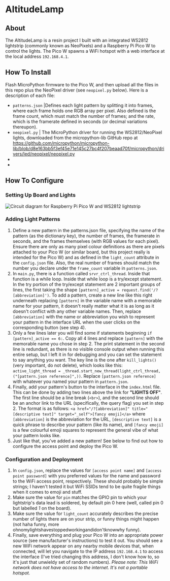 # AltitudeLamp
## About
The AltitudeLamp is a resin project I built with an integrated WS2812 lightstrip (commonly known as NeoPixels) and a Raspberry Pi Pico W to control the lights. The Pico W spawns a WiFi hotspot with a web interface at the local address `192.168.4.1`.

## How To Install
Flash MicroPython firmware to the Pico W, and then upload all the files in this repo plus the NeoPixel driver (see `neopixel.py` below).
Here is a description of each file:

- `patterns.json` |Defines each light pattern by splitting it into frames, where each frame holds one RGB array per pixel. Also defined is the frame count, which must match the number of frames; and the rate, which is the framerate defined in seconds (or decimal variations thereupon).
- `neopixel.py` | The MicroPython driver for running the WS2812/NeoPixel lights, downloaded from the micropython-lib GitHub repo at https://github.com/micropython/micropython-lib/blob/d8e163bb5f3ef45e71e145c27bc4f207beaad70f/micropython/drivers/led/neopixel/neopixel.py
-
-

## How To Configure
### Setting Up Board and Lights

![Circuit diagram for Raspberry Pi Pico W and WS2812 lightstrip](https://kotla.eu/files/altitude_board_diagram.svg)

### Adding Light Patterns
1. Define a new pattern in the patterns.json file, specifying the name of the pattern (as the dictionary key), the number of frames, the framerate in seconds, and the frames themselves (with RGB values for each pixel). Ensure there are only as many pixel colour definitions as there are pixels attached to your Pico W (or similar board, but this project really is intended for the Pico W) and as defined in the `light_count` attribute in the `config.json` file. Also, the real number of frames should match the number you declare under the `frame_count` variable in `patterns.json`.
2. In `main.py`, there is a function called `srvr_ctrl_thread`. Inside that function is a while loop. Inside that while loop is a try/except statement. In the try portion of the try/except statement are 2 important groups of lines, the first taking the shape `[pattern]_active = request.find('/?[abbreviation]')`. To add a pattern, create a new line like this right underneath replacing `[pattern]` in the variable name with a memorable name for your pattern, it doesn't really matter what it is as long as it doesn't conflict with any other variable names. Then, replace `[abbreviation]` with the name or abbreviation you wish to represent your pattern in the interface URL when the user clicks on the corresponding button (see step 4).
3. Only a few lines later you will find some if statements beginning `if [pattern]_active == 6:`. Copy all 4 lines and replace `[pattern]` with the memorable name you chose in step 2. The print statement in the second line is redundant, as there is no visible console output when running this entire setup, but I left it in for debugging and you can set the statement to say anything you want. The key line is the one after `kill_lights()` (very important, do not delete), which looks like this: `active_light_thread = _thread.start_new_thread(light_ctrl_thread, ("[pattern.json reference]",))`. Replace `[pattern.json reference]` with whatever you named your pattern in `pattern.json`.
4. Finally, add your pattern's button to the interface in the `index.html` file. This can be done by adding two lines above the link for **"LIGHTS OFF"**. The first line should be a line break (`<br>`), and the second line should be an anchor link to the URL (specifically, the query flag) you set in step 2. The format is as follows: `<a href="/?[abbreviation]" title="[descriptive text]" target="_self">[fancy emoji]</a>` where `[abbreviation]` is the abbreviation for the URL, `[descriptive text]` is a quick phrase to describe your pattern (like its name), and `[fancy emoji]` is a few colourful emoji squares to represent the general vibe of what your pattern looks like.
5. Just like that, you've added a new pattern! See below to find out how to configure the access point and deploy the Pico W.

### Configuration and Deployment
1. In `config.json`, replace the values for `[access point name]` and `[access point password]` with you preferred values for the name and password to the WiFi access point, respectively. These should probably be simple strings; I haven't tested it but WiFi SSIDs tend to be quite fragile things when it comes to emoji and stuff.
2. Make sure the value for `pin` matches the GPIO pin to which your lightstrip's data lead is soldered, by default pin 0 here (well, called pin 0 but labelled *1* on the board).
3. Make sure the value for `light_count` accurately describes the precise number of lights there are on your strip, or funny things might happen (not haha funny, more ohnomylightshavestoppedworkingandidon'tknowwhy funny).
4. Finally, save everything and plug your Pico W into an appropriate power source (see manufacturer's instructions) to test it out. You should see a new WiFi network appear on any nearby mobile devices that, when connected, will let you navigate to the IP address `192.168.4.1` to access the interface (I've tried changing this address, I don't know how to, so it's just that unwieldy set of random numbers). *Please note: This WiFi network does not have access to the internet. It's not a portable hotspot.*
